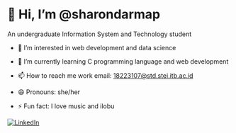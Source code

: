 # 👋 Hi, I’m @sharondarmap

An undergraduate Information System and Technology student
- 👀 I’m interested in web development and data science
- 🌱 I’m currently learning C programming language and web development

- 📫 How to reach me
    work email: 18223107@std.stei.itb.ac.id
- 😄 Pronouns: she/her
- ⚡ Fun fact: I love music and ilobu


[![LinkedIn](https://img.shields.io/badge/LinkedIn-0077B5?style=for-the-badge&logo=LinkedIn&logoColor=Blue)](https://www.linkedin.com/in/sharon-darma-3323b02b6?utm_source=share&utm_campaign=share_via&utm_content=profile&utm_medion=android_app)


<!---
sharondarmap/sharondarmap is a ✨ special ✨ repository because its `README.md` (this file) appears on your GitHub profile.
You can click the Preview link to take a look at your changes.
--->
